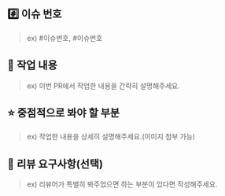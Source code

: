 ## #️⃣ 이슈 번호

> ex) #이슈번호, #이슈번호

## 📝 작업 내용

> ex) 이번 PR에서 작업한 내용을 간략히 설명해주세요.

## ⭐️ 중점적으로 봐야 할 부분

> ex) 작업한 내용을 상세히 설명해주세요.(이미지 첨부 가능)

## 💬 리뷰 요구사항(선택)

> ex) 리뷰어가 특별히 봐주었으면 하는 부분이 있다면 작성해주세요.
